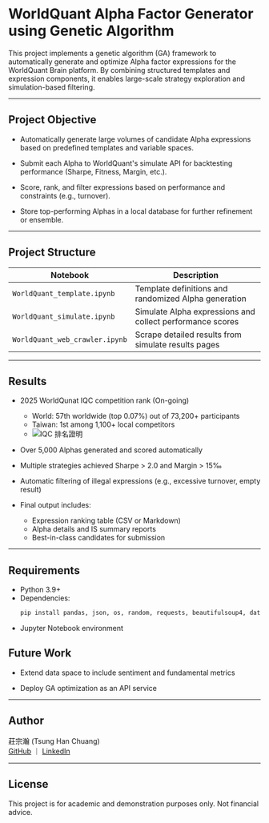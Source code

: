 # WorldQuant Alpha Factor Generator using Genetic Algorithm  

This project implements a genetic algorithm (GA) framework to automatically generate and optimize Alpha factor expressions for the WorldQuant Brain platform. By combining structured templates and expression components, it enables large-scale strategy exploration and simulation-based filtering.  

---

## Project Objective  

- Automatically generate large volumes of candidate Alpha expressions based on predefined templates and variable spaces.
  
- Submit each Alpha to WorldQuant's simulate API for backtesting performance (Sharpe, Fitness, Margin, etc.).  

- Score, rank, and filter expressions based on performance and constraints (e.g., turnover).  

- Store top-performing Alphas in a local database for further refinement or ensemble.  

---

## Project Structure  


| Notebook                    | Description                                                | 
|-----------------------------|------------------------------------------------------------|
| `WorldQuant_template.ipynb` | Template definitions and randomized Alpha generation       |
| `WorldQuant_simulate.ipynb` | Simulate Alpha expressions and collect performance scores  |
| `WorldQuant_web_crawler.ipynb` | Scrape detailed results from simulate results pages     | 

---

## Results  
- 2025 WorldQunat IQC competition rank (On-going)
  - World: 57th worldwide (top 0.07%) out of 73,200+ participants
  - Taiwan: 1st among 1,100+ local competitors
  - ![IQC 排名證明](./assets/iqc_ranking.png)
    
- Over 5,000 Alphas generated and scored automatically  

- Multiple strategies achieved Sharpe > 2.0 and Margin > 15‰  

- Automatic filtering of illegal expressions (e.g., excessive turnover, empty result)  

- Final output includes:  
  - Expression ranking table (CSV or Markdown)  
  - Alpha details and IS summary reports  
  - Best-in-class candidates for submission  

---

## Requirements  

- Python 3.9+
- Dependencies:
  ```bash
  pip install pandas, json, os, random, requests, beautifulsoup4, datetime
- Jupyter Notebook environment

## Future Work  

- Extend data space to include sentiment and fundamental metrics  

- Deploy GA optimization as an API service  

---

## Author

莊宗瀚 (Tsung Han Chuang)  
[GitHub](https://github.com/CTHQuant) ｜ [LinkedIn](https://linkedin.com/in/宗瀚-莊-1a8588358/)

---

## License  

This project is for academic and demonstration purposes only. Not financial advice.  
  
